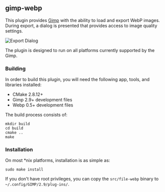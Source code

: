 ## gimp-webp

This plugin provides [Gimp](https://developers.google.com/speed/webp/) with the ability to load and export WebP images. During export, a dialog is presented that provides access to image quality settings.

![Export Dialog](http://i.stack.imgur.com/0TXi2.png)

The plugin is designed to run on all platforms currently supported by the Gimp.

### Building

In order to build this plugin, you will need the following app, tools, and libraries installed:

 - CMake 2.8.12+
 - Gimp 2.9+ development files 
 - Webp 0.5+ development files 

The build process consists of:

    mkdir build
    cd build
    cmake ..
    make

### Installation

On most *nix platforms, installation is as simple as:

    sudo make install

If you don't have root privileges, you can copy the `src/file-webp` binary to `~/.config/GIMP/2.9/plug-ins/`.
